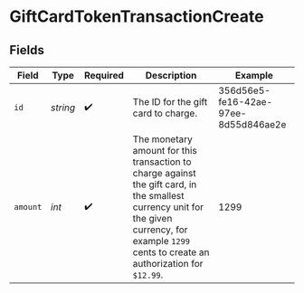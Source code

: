 # GiftCardTokenTransactionCreate


## Fields

| Field                                                                                                                                                                                             | Type                                                                                                                                                                                              | Required                                                                                                                                                                                          | Description                                                                                                                                                                                       | Example                                                                                                                                                                                           |
| ------------------------------------------------------------------------------------------------------------------------------------------------------------------------------------------------- | ------------------------------------------------------------------------------------------------------------------------------------------------------------------------------------------------- | ------------------------------------------------------------------------------------------------------------------------------------------------------------------------------------------------- | ------------------------------------------------------------------------------------------------------------------------------------------------------------------------------------------------- | ------------------------------------------------------------------------------------------------------------------------------------------------------------------------------------------------- |
| `id`                                                                                                                                                                                              | *string*                                                                                                                                                                                          | :heavy_check_mark:                                                                                                                                                                                | The ID for the gift card to charge.                                                                                                                                                               | 356d56e5-fe16-42ae-97ee-8d55d846ae2e                                                                                                                                                              |
| `amount`                                                                                                                                                                                          | *int*                                                                                                                                                                                             | :heavy_check_mark:                                                                                                                                                                                | The monetary amount for this transaction to charge against the gift card, in the smallest currency unit for the given currency, for example `1299` cents to create an authorization for `$12.99`. | 1299                                                                                                                                                                                              |